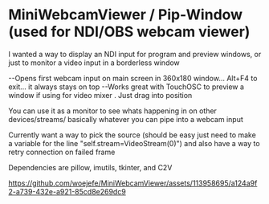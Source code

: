 # MiniWebcamViewer / Pip-Window (used for NDI/OBS webcam viewer)

I wanted a way to display an NDI input for program and preview windows, or just to monitor a video input in a borderless window

  --Opens first webcam input on main screen in 360x180 window... Alt+F4 to exit... it always stays on top
  --Works great with TouchOSC to preview a window if using for video mixer . Just drag into position

You can use it as a monitor to see whats happening in on other devices/streams/ basically whatever you can pipe into a webcam input


Currently want a way to pick the source (should be easy just need to make a variable for the line "self.stream=VideoStream(0)") and also have a way to retry connection on failed frame

Dependencies are pillow, imutils, tkinter, and C2V 













https://github.com/woejefe/MiniWebcamViewer/assets/113958695/a124a9f2-a739-432e-a921-85cd8e269dc9

